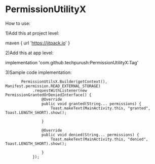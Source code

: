 # PermissionUtilityX

How to use:

1)Add this at project level:

maven { url 'https://jitpack.io' }

2)Add this at app level:

implementation 'com.github.techpurush:PermissionUtilityX:Tag'

3)Sample code implementation:


           PermissionUtilsX.Builder(getContext(), Manifest.permission.READ_EXTERNAL_STORAGE)
                .requestWithListener(new PermissionGrantedOrDeniedInterface() {
                    @Override
                    public void granted(String... permissions) {
                        Toast.makeText(MainActivity.this, "granted", Toast.LENGTH_SHORT).show();

                    }

                    @Override
                    public void denied(String... permissions) {
                        Toast.makeText(MainActivity.this, "denied", Toast.LENGTH_SHORT).show();

                    }
                });
